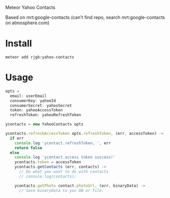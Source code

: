 Meteor Yahoo Contacts

Based on mrt:google-contacts (can't find repo, search mrt:google-contacts on atmosphere.com)

# Install

    meteor add rjgb:yahoo-contacts

# Usage
  
```javascript
opts =
  email: userEmail
  consumerKey: yahooId
  consumerSecret: yahooSecret
  token: yahooAccessToken
  refreshToken: yahooRefreshToken

ycontacts = new YahooContacts opts

ycontacts.refreshAccessToken opts.refreshToken, (err, accessToken) ->
  if err
    console.log 'ycontact.refreshToken, ', err
    return false
  else
    console.log 'ycontact.access token success!'
    ycontacts.token = accessToken
    ycontacts.getContacts (err, contacts) ->
      // Do what you want to do with contacts
      // console.log(contacts);

    ycontacts.getPhoto contact.photoUrl, (err, binaryData) ->
      // Save binaryData to you DB or file.
```